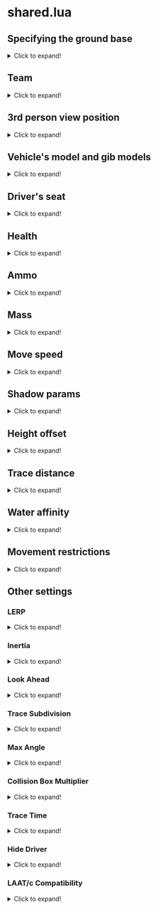 # shared.lua
## Specifying the ground base

<details>
<summary>Click to expand!</summary>
At the beginning of the file we must specify the entity type as well as it's base class. It is recommended all vehicles use the type "anim". We can do so by using the following code:

```lua
ENT.Type = "anim"
DEFINE_BASECLASS( "heracles421_lfs_base" )
```
</details>

## Team

<details>
<summary>Click to expand!</summary>
Specifying the vehicle's team allows us to see it on the radar as enemy or friend depending on your own team. It also allows the AI to correctly identify targets.

```lua
ENT.AITEAM = 2 -- We can choose any team from 1 to 3. Make sure to keep the number consistent for vehicles of the same faction!
```
</details>

## 3rd person view position

<details>
<summary>Click to expand!</summary>
Specifying the view position for 3rd person camera is crucial, as that is the default view for most vehicles.

```lua
ENT.RotorPos = Vector(0,0,0) -- This position is relative to the vehicle's origin!
```
</details>

## Vehicle's model and gib models

<details>
<summary>Click to expand!</summary>
Specifying the vehicle's model is critical, as that is what people will see when they spawn the vehicle.

Gibs are also important, they are the models that get spawned whenever our vehicle gets destroyed. Multiple gibs can be specified if we want to simulate the vehicle falling apart.

```lua
ENT.MDL = "models/hunter/blocks/cube1x3x1.mdl"
ENT.GibModels = {
    "models/hunter/blocks/cube1x3x1.mdl",
}
```
</details>

## Driver's seat

<details>
<summary>Click to expand!</summary>
Specifying the vehicle driver's seat position and rotation is very important. You can do so using the following code:

```lua
ENT.SeatPos = Vector(0,0,0)
ENT.SeatAng = Angle(0,-90,0)
```
</details>

## Health

<details>
<summary>Click to expand!</summary>
Specifying the vehicle's health can be done using the following code:

```lua
ENT.MaxHealth = 2000
```
</details>

## Ammo

<details>
<summary>Click to expand!</summary>
Specifying the vehicle's ammunition can be done using the following code:

```lua
ENT.MaxPrimaryAmmo = 400
ENT.MaxSecondaryAmmo = 10
```
</details>

## Mass

<details>
<summary>Click to expand!</summary>
Specifying the vehicle's mass can be done using the following code:

```lua
ENT.Mass = 500
```
</details>

## Move speed

<details>
<summary>Click to expand!</summary>
Specifying the vehicle's mass can be done using the following code:

```lua
ENT.MoveSpeed = 60 -- Normal movement speed
ENT.BoostSpeed = 100 -- Speed when the player is holding the SHIFT key
```
</details>

## Shadow params

<details>
<summary>Click to expand!</summary>

Specifying the vehicle's shadow params can tweak how fast it responds to changes in speed, how fast it turns, how much dampening the movement receives, etc.

Playing around with these values is a good idea, as it provides fine-tuning for you vehicle's motion.

```lua
ENT.ShadowParams = {
    secondstoarrive		= 0.001,
    maxangular			= 50,
    maxangulardamp		= 100000,
    maxspeed			= 500,
    maxspeeddamp		= 500000,
    dampfactor			= 1,
    teleportdistance	= 0,
}
```
</details>

## Height offset

<details>
<summary>Click to expand!</summary>
Specifying the vehicle's height offset (the distance it will hover from the ground) is done using:

```lua
ENT.HeightOffset = 80
```
</details>

## Trace distance

<details>
<summary>Click to expand!</summary>
Every vehicle utilizes ray casting to check whether it is on the ground, and how far away from the ground it should be hovering.

This value specifies the max distance we will cast that ray for. Make sure this value is big enough to handle small terrain imperfections without loosing traction.

```lua
ENT.TraceDistance = 150
```
</details>

## Water affinity

<details>
<summary>Click to expand!</summary>
Should we treat water as solid ground and allow vehicles to traverse over it?

```lua
ENT.IgnoreWater = true
```
</details>

## Movement restrictions

<details>
<summary>Click to expand!</summary>
Should we allow the vehicle to move laterally?

Disabling this is only useful if we are dealing with wheeled or tracked vehicles. Hover vehicles for the most part should be able to move laterally.

```lua
ENT.CanMoveSideways = true
```
</details>

## Other settings
### LERP

<details>
<summary>Click to expand!</summary>
How smoothly should we move between points when handling locomotion? Value must be between 0 and 1

0 for smoother motion, 1 for snappy motion. Recommended value is 1.

```lua
ENT.LerpMultiplier = 1
ENT.ZLerpMultiplier = ENT.LerpMultiplier
```
</details>

### Inertia

<details>
<summary>Click to expand!</summary>
How much inertia should we keep once we land if the vehicle lifts off the ground? This value needs to be small, otherwise the vehicle will be shot away at a great, uncontrollable speed.

```lua
ENT.InertiaMultiplier = 0.1
```
</details>

### Look Ahead

<details>
<summary>Click to expand!</summary>
How much should look ahead for terrain when moving fast. This is useful for fast moving vehicles, as it prevents them from nose diving into the ground.

This won't prevent you from crashing when the angle change is very steep, but it will help with smaller angles.

```lua
ENT.LookAheadMultiplier = 1E-10 -- This value needs to be REALLY small. Like 10^-8 small
```
</details>

### Trace Subdivision

<details>
<summary>Click to expand!</summary>
How many ray casts should we perform for this specific vehicle. Please note that this value is **NOT** linear!

The amount of ray casts is given by: `(n + 1)^2`, where `n` is the value specified below.

It is recommended you don't change this value, unless you're dealing with large vehicles, as more ray casts mean more server lag.

```lua
ENT.TraceSubdivision = 1
```
</details>

### Max Angle

<details>
<summary>Click to expand!</summary>
What is the max angle relative to the horizon that we can achieve. When the vehicle goes over this angle it looses all grip and falls down.

This is useful if you want to make vehicles capable of sticking to the ceiling or to very steep walls.

```lua
ENT.MaxAngle = 70
```
</details>

### Collision Box Multiplier

<details>
<summary>Click to expand!</summary>
How much should we multiply the vehicle's collision box by when doing ray casts. This is useful if for some reason you want to perform ray casts beyond the vehicle's edges. 

```lua
ENT.HitBoxMultiplier = 1
```
</details>

### Trace Time

<details>
<summary>Click to expand!</summary>
How much time (in seconds) should we wait between ray casts. This setting helps us reduce server lag by performing less ray cast operations without affecting vehicle performance.

Slow vehicles don't need to perform ray casts as often as fast vehicles. The default value is good enough for medium-sized vehicles, but tweaking this number can yield better results.

```lua
ENT.TraceTimeMin = 0.05
```
</details>

### Hide Driver

<details>
<summary>Click to expand!</summary>
Should we visually hide the driver of the vehicle?

```lua
ENT.HideDriver = false
```
</details>

### LAAT/c Compatibility

<details>
<summary>Click to expand!</summary>

For use with LFS' LAAT/c. Should the LAAT/c be able to carry this vehicle?

We also define what position and rotation the vehicle will occupy relative to the LAAT/c's pickup point.

```lua
ENT.LAATC_PICKUPABLE = true
ENT.LAATC_PICKUP_POS = Vector(-200,0,30)
ENT.LAATC_PICKUP_Angle = Angle(0,0,0)
```
</details>

